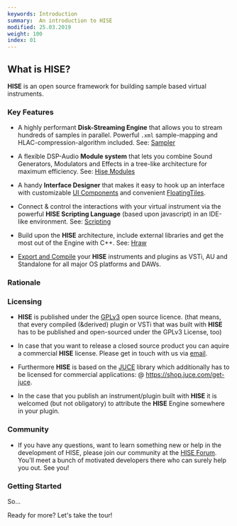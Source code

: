 ```yaml
---
keywords: Introduction
summary:  An introduction to HISE
modified: 25.03.2019
weight: 100
index: 01
---
```


## What is HISE?

**HISE** is an open source framework for building sample based virtual instruments. 

### Key Features
- A highly performant **Disk-Streaming Engine** that allows you to stream hundreds of samples in parallel. Powerful `.xml` sample-mapping and HLAC-compression-algorithm included. See: [Sampler](/hise-modules/sound-generators/list/streamingsampler)

- A flexible DSP-Audio **Module system** that lets you combine Sound Generators, Modulators and Effects in a tree-like architecture for maximum efficiency. See: [Hise Modules](/hise-modules)

- A handy **Interface Designer** that makes it easy to hook up an interface with customizable [UI Components](/ui-components/plugin-components) and convenient [FloatingTiles](/ui-components/floating-tiles/plugin).

- Connect & control the interactions with your virtual instrument via the powerful **HISE Scripting Language** (based upon javascript) in an IDE-like environment. See: [Scripting](/scripting) 

- Build upon the **HISE** architecture, include external libraries and get the most out of the Engine with C++. See: [Hraw](/hraw)

- [Export and Compile](glossary/) your **HISE** instruments and plugins as VSTi, AU and Standalone for all major OS platforms and DAWs. 


### Rationale


### Licensing
- **HISE** is published under the [GPLv3](http://www.gnu.org/licenses/gpl-3.0) open source licence. 
  (that means, that every compiled (&derived) plugin or VSTi that was built with **HISE** has to be published and open-sourced under the GPLv3 License, too)

- In case that you want to release a closed source product you can aquire a commercial **HISE** license. Please get in touch with us via [email](mailto:info@hise.audio).
  
- Furthermore **HISE** is based on the [JUCE](http://www.juce.com) library which additionally has to be licensed for commercial applications: @ https://shop.juce.com/get-juce. 
  
- In the case that you publish an instrument/plugin built with **HISE**  it is welcomed (but not obligatory) to attribute the **HISE** Engine somewhere in your plugin.


### Community
  - If you have any questions, want to learn something new or help in the development of HISE, please join our community at the [HISE Forum](https://forum.hise.audio/). You'll meet a bunch of motivated developers there who can surely help you out. See you!



### Getting Started

So...

Ready for more? Let's take the tour! 

